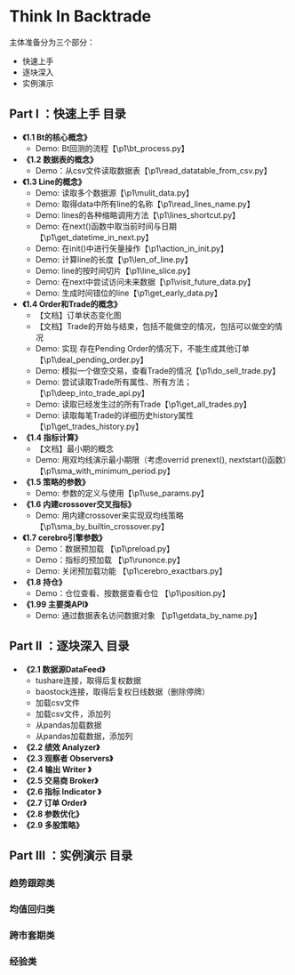 # Think In Backtrade

主体准备分为三个部分：

- 快速上手
- 逐块深入
- 实例演示

## Part I ：快速上手 目录

- **《1.1 Bt的核心概念》**
  - Demo: Bt回测的流程【\p1\bt_process.py】
- **《1.2 数据表的概念》**
  - Demo：从csv文件读取数据表【\p1\read_datatable_from_csv.py】
- **《1.3 Line的概念》**
  - Demo: 读取多个数据源【\p1\mulit_data.py】
  - Demo: 取得data中所有line的名称【\p1\read_lines_name.py】
  - Demo: lines的各种缩略调用方法【\p1\lines_shortcut.py】
  - Demo: 在next()函数中取当前时间与日期【\p1\get_datetime_in_next.py】
  - Demo: 在init()中进行矢量操作【\p1\action_in_init.py】
  - Demo: 计算line的长度【\p1\len_of_line.py】
  - Demo: line的按时间切片【\p1\line_slice.py】
  - Demo: 在next中尝试访问未来数据【\p1\visit_future_data.py】
  - Demo: 生成时间错位的line【\p1\get_early_data.py】
- **《1.4 Order和Trade的概念》**
  - 【文档】订单状态变化图
  - 【文档】Trade的开始与结束，包括不能做空的情况，包括可以做空的情况
  - Demo: 实现 存在Pending Order的情况下，不能生成其他订单【\p1\deal_pending_order.py】
  - Demo: 模拟一个做空交易，查看Trade的情况【\p1\do_sell_trade.py】
  - Demo: 尝试读取Trade所有属性、所有方法；【\p1\deep_into_trade_api.py】
  - Demo: 读取已经发生过的所有Trade【\p1\get_all_trades.py】
  - Demo: 读取每笔Trade的详细历史history属性【\p1\get_trades_history.py】
- **《1.4 指标计算》**
  - 【文档】最小期的概念
  - Demo: 用双均线演示最小期限（考虑overrid prenext(), nextstart()函数）【\p1\sma_with_minimum_period.py】
- **《1.5 策略的参数》**
  - Demo: 参数的定义与使用【\p1\use_params.py】
- **《1.6 内建crossover交叉指标》**
  - Demo: 用内建crossover来实现双均线策略【\p1\sma_by_builtin_crossover.py】
- **《1.7 cerebro引擎参数》**
  - Demo：数据预加载 【\p1\preload.py】
  - Demo：指标的预加载 【\p1\runonce.py】
  - Demo: 关闭预加载功能 【\p1\cerebro_exactbars.py】
- **《1.8 持仓》**
  - Demo：仓位查看、按数据查看仓位 【\p1\position.py】
- **《1.99 主要类API》**
  - Demo: 通过数据表名访问数据对象 【\p1\getdata_by_name.py】

## Part II ：逐块深入 目录

- **《2.1 数据源DataFeed》**
  - tushare连接，取得后复权数据
  - baostock连接，取得后复权日线数据（删除停牌）
  - 加载csv文件
  - 加载csv文件，添加列
  - 从pandas加载数据
  - 从pandas加载数据，添加列
- **《2.2 绩效 Analyzer》**
- **《2.3 观察者 Observers》**
- **《2.4 输出 Writer 》**
- **《2.5 交易商 Broker》**
- **《2.6 指标 Indicator 》**
- **《2.7 订单 Order》**
- **《2.8 参数优化》**
- **《2.9 多股策略》**

## Part III ：实例演示 目录

### 趋势跟踪类

### 均值回归类

### 跨市套期类

### 经验类
